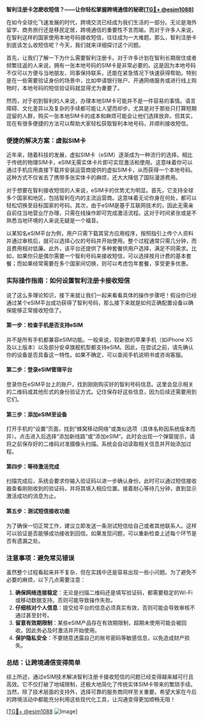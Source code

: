 **智利注册卡怎麽收短信？——让你轻松掌握跨境通信的秘密[[TG💪+ @esim1088](https://t.me/s/esim1088)]**

在如今全球化飞速发展的时代，跨境交流已经成为我们生活的一部分。无论是海外留学、商务旅行还是移民定居，跨境通信的重要性不言而喻。而对于许多人来说，在智利这样的国家使用本地号码接收短信，往往成为一大难题。那么，智利注册卡到底该怎么收短信呢？今天，我们就来详细探讨这个问题。

首先，让我们了解一下为什么需要智利注册卡。对于许多计划在智利长期居住或者频繁往返的人来说，拥有一张本地号码的SIM卡是非常必要的。这是因为本地号码不仅可以方便与当地朋友、同事保持联系，还能在紧急情况下快速获得帮助。特别是在一些需要验证身份的场景中，比如申请银行账户、开通网络服务或进行线上购物时，本地号码的短信验证码就显得尤为重要了。

然而，对于初到智利的人来说，办理本地SIM卡可能并不是一件容易的事情。语言障碍、文化差异以及复杂的手续都可能让人望而却步。尤其是对于那些只打算短期逗留的人群，购买一张本地SIM卡的成本和麻烦可能会让他们选择放弃。但其实，现在有很多便捷的方法可以帮助大家轻松获取智利本地号码，并顺利接收短信。

### **便捷的解决方案：虚拟SIM卡**

近年来，随着科技的发展，虚拟SIM卡（eSIM）逐渐成为一种流行的选择。相比于传统的物理SIM卡，eSIM无需实体卡片即可实现激活和使用。这意味着你可以通过手机应用直接下载并安装运营商提供的虚拟SIM卡，从而获得一个本地号码。这种方式不仅省去了携带多张实体卡的麻烦，还大大降低了国际漫游费用。

对于想要在智利接收短信的人来说，eSIM卡的优势尤为明显。首先，它支持全球多个国家和地区，包括智利在内的主流运营商。这意味着无论你身在何处，都可以轻松切换至目标国家的号码。其次，由于eSIM是基于互联网技术的，因此无需亲自前往当地营业厅办理，只需在线操作即可完成激活流程。这对于时间紧张或是不熟悉当地环境的人来说无疑是一个福音。

以某知名eSIM平台为例，用户只需下载其官方应用程序，按照指引上传个人资料并通过审核后，就可以选择心仪的号码并开始使用。整个过程通常只需几分钟，而且费用相对低廉。此外，该平台还提供了多种套餐供用户选择，满足不同需求。比如，如果你只是偶尔需要一个智利号码来接收短信，可以选择按月计费的基本套餐；而如果经常需要在多个国家间切换，则可以考虑包年套餐，享受更多优惠。

### **实际操作指南：如何设置智利注册卡接收短信**

说了这么多理论知识，接下来就让我们一起来看看具体的操作步骤吧！假设你已经通过某个eSIM平台成功获得了智利号码，那么接下来就是如何正确配置设备以确保能够正常接收短信了。

#### **第一步：检查手机是否支持eSIM**
并不是所有手机都兼容eSIM功能。一般来说，较新款的苹果手机（如iPhone XS及以上版本）以及部分安卓旗舰机型都支持eSIM。因此，在尝试之前，请先确认你的设备是否具备这一特性。如果不确定，可以查阅手机说明书或咨询客服。

#### **第二步：登录eSIM管理平台**
登录你在eSIM平台上的账户，找到刚刚购买好的智利号码信息。这里会显示相关的二维码或其他形式的身份验证方式。记住保存好这些信息，因为后续还需要用到它们。

#### **第三步：添加eSIM至设备**
打开手机的“设置”页面，找到“蜂窝移动网络”或类似选项（具体名称因系统版本而异）。点击进入后选择“添加新线路”或“添加eSIM”。此时会出现一个弹窗提示，请将之前保存好的二维码对准摄像头扫描。系统会自动读取相关信息并开始添加过程。

#### **第四步：等待激活完成**
扫描完成后，系统会要求你输入验证码以进一步确认身份。此时可以通过短信接收器查看刚刚收到的验证码，并将其填入相应位置。接着耐心等待几分钟，直到显示激活成功的消息为止。

#### **第五步：测试短信接收功能**
为了确保一切正常工作，建议立即发送一条测试短信给自己或者其他联系人。这样可以验证是否能够成功接收到回信。如果发现问题，可以重新检查上述每个环节是否有遗漏之处。

### **注意事项：避免常见错误**

虽然整个过程看起来并不复杂，但在实践中还是容易出现一些小问题。为了避免不必要的麻烦，以下几点需要注意：

1. **确保网络连接稳定**：无论是扫描二维码还是填写验证码，都需要稳定的Wi-Fi或移动数据支持。否则可能导致操作失败。
2. **仔细核对个人信息**：提交给平台的信息必须真实有效，否则可能会导致审核不通过甚至封号。
3. **留意有效期限制**：某些eSIM产品存在有效期限制，超期未使用可能会被回收。因此务必及时激活并开始使用。
4. **保护隐私安全**：不要随意透露自己的账号密码等敏感信息，以免造成财产损失。

### **总结：让跨境通信变得简单**

综上所述，通过eSIM技术解决智利注册卡接收短信的问题已经变得越来越可行且高效。它不仅打破了地域限制，还极大地简化了传统实体SIM卡带来的繁琐手续。当然，除了技术层面的支持外，选择可靠的服务商同样至关重要。希望大家在今后的跨境活动中都能充分利用这些现代化工具，让沟通变得更加顺畅无阻！

[[TG💪+ @esim1088](https://t.me/s/esim1088) ![Image](https://i.postimg.cc/4NQfJmqS/Snipaste-2025-05-13-00-14-12.png)]